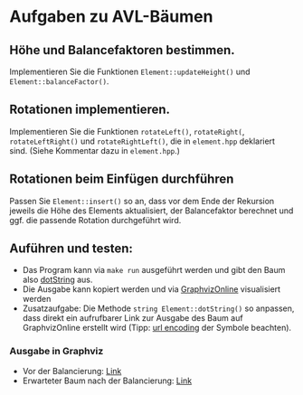 # Aufgaben zu AVL-Bäumen

## Höhe und Balancefaktoren bestimmen.
Implementieren Sie die Funktionen `Element::updateHeight()`
und `Element::balanceFactor()`.

## Rotationen implementieren.
Implementieren Sie die Funktionen
`rotateLeft()`,
`rotateRight(`,
`rotateLeftRight()` und
`rotateRightLeft()`,
die in `element.hpp` deklariert sind.
(Siehe Kommentar dazu in `element.hpp`.)

## Rotationen beim Einfügen durchführen
Passen Sie `Element::insert()` so an, dass vor dem Ende der Rekursion jeweils
die Höhe des Elements aktualisiert, der Balancefaktor berechnet und ggf. die
passende Rotation durchgeführt wird.

## Auführen und testen:

- Das Program kann via `make run` ausgeführt werden und gibt den Baum also [dotString](https://graphviz.org/doc/info/lang.html) aus.
- Die Ausgabe kann kopiert werden und via [GraphvizOnline](https://dreampuf.github.io/GraphvizOnline/) visualisiert werden
- Zusatzaufgabe: Die Methode `string Element::dotString()` so anpassen, dass direkt ein aufrufbarer Link zur Ausgabe des Baum auf GraphvizOnline erstellt wird (Tipp: [url encoding](https://www.w3schools.com/tags/ref_urlencode.asp) der Symbole beachten).


### Ausgabe in Graphviz
- Vor der Balancierung: [Link](https://dreampuf.github.io/GraphvizOnline/#digraph%20G%20%7B%0A%20%2042%20-%3E%2023%0A%20%2042%20-%3E%2077%0A%20%2023%20-%3E%205%0A%20%2023%20-%3E%2038%0A%20%205%20-%3E%201%0A%7D)
- Erwarteter Baum nach der Balancierung: [Link](https://dreampuf.github.io/GraphvizOnline/#digraph%20G%20%7B%0A%20%2023%20-%3E%205%0A%20%2023%20-%3E%2042%0A%20%205%20-%3E%201%0A%20%2042%20-%3E%2038%0A%20%2042%20-%3E%2077%0A%7D)
